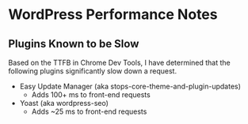 # WordPress Performance Notes


## Plugins Known to be Slow

Based on the TTFB in Chrome Dev Tools, I have determined that the following plugins significantly slow down a request.

- Easy Update Manager (aka stops-core-theme-and-plugin-updates)
  + Adds 100+ ms to front-end requests
- Yoast (aka wordpress-seo)
  + Adds ~25 ms to front-end requests
